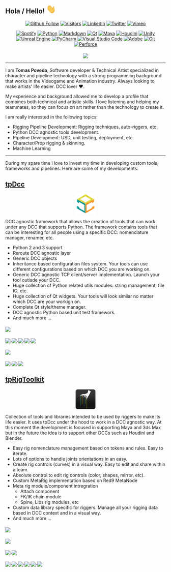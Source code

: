 <!-- ![alt text](https://github.com/tpoveda/tpoveda/blob/master/splash.png)
 -->
<h2> Hola / Hello! <img src="https://raw.githubusercontent.com/ABSphreak/ABSphreak/master/gifs/Hi.gif" width="30px"></h2>

<p align="center">
<a href="https://github.com/tpoveda">
<img src="https://img.shields.io/github/followers/tpoveda?label=Follow&style=social" alt="Github Follow"/></a> 
<a href="https://github.com/tpoveda">
<img src="https://visitor-badge.glitch.me/badge?page_id=tomaspovedaretamosa" alt="Visitors" /></a>
<a href="https://www.linkedin.com/in/tomas-poveda-retamosa-143b348b/">
<img src="https://img.shields.io/badge/-LinkedIn-%233781da?&logo=Linkedin&logoColor=white&link=https://www.linkedin.com/in/tpoveda/" alt="LinkedIn"/></a>
<a href="https://twitter.com/tomipoveda">
<img src="https://img.shields.io/badge/%20-Twitter-blue?logo=Twitter&logoColor=white&link=https://twitter.com/tomipoveda" alt="Twitter" /></a>
<a href="https://vimeo.com/tpoveda">
<img src="https://img.shields.io/badge/%20-Vimeo-blue?logo=Vimeo&logoColor=white&link=https://vimeo.com/tpoveda" alt="Vimeo" /></a>
</p>

<p align="center">
<a href="#"><img alt="Spotify" src="https://img.shields.io/badge/Spotify-1ED760?logo=spotify&logoColor=white"></a>
<a href="https://github.com/search?q=user%tpoveda+language%3Apython"><img alt="Python" src="https://img.shields.io/badge/Python-14354C.svg?logo=python&logoColor=yellow"></a>
<a href="https://github.com/search?q=user%tpoveda+language%3Amarkdown"><img alt="Markdown" src="https://img.shields.io/badge/Markdown-000000.svg?logo=markdown&logoColor=white"></a>
<a href="https://github.com/search?q=user%tpoveda+language%3Aqt"><img alt="Qt" src="https://img.shields.io/badge/Qt-%23217346.svg?logo=Qt&logoColor=white"></a>
<a href="#"><img alt="Maya" src="https://img.shields.io/static/v1?message=Maya&color=088389&logo=Autodesk&logoColor=FFFFFF&label="></a>
<a href="#"><img alt="Houdini" src="https://img.shields.io/static/v1?message=Houdini&color=FF4713&logo=Houdini&logoColor=FFFFFF&label="></a>
<a href="#"><img alt="Unity" src="https://img.shields.io/static/v1?message=Unity&color=000000&logo=Unity&logoColor=FFFFFF&label="></a>
<a href="#"><img alt="Unreal Engine" src="https://img.shields.io/static/v1?message=UnrealEngine&color=000000&logo=unrealengine&logoColor=white&label="></a>
<a href="#"><img alt="PyCharm" src="https://img.shields.io/badge/pycharm-143?logo=pycharm&logoColor=white"></a>
<a href="#"><img alt="Visual Studio Code" src="https://img.shields.io/badge/Visual%20Studio%20Code-0078d7.svg?logo=visual-studio-code&logoColor=white"></a>
<a href="#"><img alt="Adobe" src="https://img.shields.io/badge/Adobe-FF0000.svg?logo=adobe&logoColor=white"></a>
<a href="#"><img alt="Git" src="https://img.shields.io/badge/Git-F05033.svg?logo=git&logoColor=white"></a>
<a href="#"><img alt="Perforce" src="https://img.shields.io/badge/-PERFORCE%20HELIX-00AEEF?logo=Perforce&logoColor=white"></a>
</p>

<p align="center">
<img align="middle" src="https://github-readme-stats.vercel.app/api/?username=tpoveda&show_icons=true&title_color=3380C4&icon_color=3380C4&text_color=edf2f7&bg_color=151515"/>
</p>

<hr>

I am **Tomas Poveda**, Software developer & Technical Artist specialized in character and pipeline technology with a strong programming background that works in the Videogame and Animation industry. Always looking to make artists' life easier. DCC lover :heart:.

My experience and background allowed me to develop a profile that combines both technical and artistic skills. I love listening and helping my teammates, so they can focus on art rather than the technology to create it.

I am really interested in the following topics:

* Rigging Pipeline Development: Rigging techniques, auto-riggers, etc.
* Python DCC agnostic tools development.
* Pipeline Development: USD, unit testing, deployment, etc.
* Character/Prop rigging & skinning.
* Machine Learning

<hr>

During my spare time I love to invest my time in developing custom tools, frameworks and pipelines. Here are some of my developments:


## [tpDcc](https://github.com/tpDcc)

<p align="center">
<img align="middle" width="64" height="64" src="https://github.com/tpDcc/tp-dcc-common/blob/master/tp/common/resources/icons/default/tpdcc.png"/>
</p>

DCC agnostic framework that allows the creation of tools that can work under any DCC that supports Python. The framework contains tools that can be interesting for all people using a specific DCC: nomenclature manager, renamer, etc.

* Python 2 and 3 support
* Reroute DCC agnostic layer
* Generic DCC objects
* Inheritance based configuration files system. Your tools can use different configurations based on which DCC you are working on.
* Generic DCC agnostic TCP client/server implementation. Launch your tool outisde your DCC.
* Huge collection of Python related utils modules: string management, file IO, etc.
* Huge collection of Qt widgets. Your tools will look similar no matter which DCC are your workign on.
* Complete Qt style/theme manager.
* DCC agnostic Python based unit test framework.
* And much more ...

<p>
<a href="https://github.com/tpDcc/tp-dcc-core">
  <img align="middle" src="https://github-readme-stats.vercel.app/api/pin/?username=tpDcc&repo=tp-dcc-core&show_icons=true&title_color=3380C4&icon_color=3380C4&text_color=edf2f7&bg_color=151515" />
</a>
</p>

<p>
<a href="https://github.com/tpDcc/tp-dcc-maya">
  <img align="middle" src="https://github-readme-stats.vercel.app/api/pin/?username=tpDcc&repo=tp-dcc-maya&show_icons=true&title_color=3380C4&icon_color=3380C4&text_color=edf2f7&bg_color=151515" />
</a>
<a href="https://github.com/tpDcc/tpDcc-dccs-max">
  <img align="middle" src="https://github-readme-stats.vercel.app/api/pin/?username=tpDcc&repo=tpDcc-dccs-max&show_icons=true&title_color=3380C4&icon_color=3380C4&text_color=edf2f7&bg_color=151515" />
</a>
<a href="https://github.com/tpDcc/tpDcc-dccs-mobu">
  <img align="middle" src="https://github-readme-stats.vercel.app/api/pin/?username=tpDcc&repo=tpDcc-dccs-mobu&show_icons=true&title_color=3380C4&icon_color=3380C4&text_color=edf2f7&bg_color=151515" />
</a>
<a href="https://github.com/tpDcc/tpDcc-dccs-unreal">
  <img align="middle" src="https://github-readme-stats.vercel.app/api/pin/?username=tpDcc&repo=tpDcc-dccs-unreal&show_icons=true&title_color=3380C4&icon_color=3380C4&text_color=edf2f7&bg_color=151515" />
</a>
<a href="https://github.com/tpDcc/tpDcc-dccs-houdini">
  <img align="middle" src="https://github-readme-stats.vercel.app/api/pin/?username=tpDcc&repo=tpDcc-dccs-houdini&show_icons=true&title_color=3380C4&icon_color=3380C4&text_color=edf2f7&bg_color=151515" />
</a>
</p>

<p>
<a href="https://github.com/tpDcc/tp-dcc-common">
  <img align="middle" src="https://github-readme-stats.vercel.app/api/pin/?username=tpDcc&repo=tp-dcc-common&show_icons=true&title_color=3380C4&icon_color=3380C4&text_color=edf2f7&bg_color=151515" />
</a>
</p>

<p>
<a href="https://github.com/tpDcc/tpDcc-tools-nameit">
  <img align="middle" src="https://github-readme-stats.vercel.app/api/pin/?username=tpDcc&repo=tpDcc-tools-nameit&show_icons=true&title_color=3380C4&icon_color=3380C4&text_color=edf2f7&bg_color=151515" />
</a>
<a href="https://github.com/tpDcc/tpDcc-tools-renamer">
  <img align="middle" src="https://github-readme-stats.vercel.app/api/pin/?username=tpDcc&repo=tpDcc-tools-renamer&show_icons=true&title_color=3380C4&icon_color=3380C4&text_color=edf2f7&bg_color=151515" />
</a>
<a href="https://github.com/tpDcc/tpDcc-tools-scripteditor">
  <img align="middle" src="https://github-readme-stats.vercel.app/api/pin/?username=tpDcc&repo=tpDcc-tools-scripteditor&show_icons=true&title_color=3380C4&icon_color=3380C4&text_color=edf2f7&bg_color=151515" />
</a>
</p>


## [tpRigToolkit](https://github.com/tpRigToolkit)

<p align="center">
<img align="middle" width="64" height="64" src="https://github.com/tpRigToolkit/tpRigToolkit-core/blob/master/tpRigToolkit/resources/icons/default/tprigtoolkit.png"/>
</p>

Collection of tools and libraries intended to be used by riggers to make its life easier. It uses tpDcc under the hood to work in a DCC agnostic way. At this moment the development is focused in supporting Maya and 3ds Max but in the future the idea is to support other DCCs such as Houdini and Blender.

* Easy rig nomenclature management based on tokens and rules. Easy to iterate.
* Lots of options to handle joints orientations in an easy.
* Create rig controls (curves) in a visual way. Easy to edit and share within a team.
* Absolute control to edit rig controls (color, shapes, mirror, etc).
* Custom MetaRig implementation based on Red9 MetaNode
* Meta rig module/component intregration
  * Attach component
  * FK/IK chain module
  * Spine, Libs rig modules, etc
* Custom data library specific for riggers. Manage all your rigging data based in DCC context and in a visual way.
* And much more ...

<p>
<a href="https://github.com/tpRigToolkit/tpRigToolkit-core">
  <img align="middle" src="https://github-readme-stats.vercel.app/api/pin/?username=tpRigToolkit&repo=tpRigToolkit-core&show_icons=true&title_color=3380C4&icon_color=3380C4&text_color=edf2f7&bg_color=151515" />
</a>
</p>

<p>
<a href="https://github.com/tpRigToolkit/tpRigToolkit-dccs-maya">
  <img align="middle" src="https://github-readme-stats.vercel.app/api/pin/?username=tpRigToolkit&repo=tpRigToolkit-dccs-maya&show_icons=true&title_color=3380C4&icon_color=3380C4&text_color=edf2f7&bg_color=151515" />
</a>
</p>

<p>
<a href="https://github.com/tpRigToolkit/tpRigToolkit-libs-controlrig">
  <img align="middle" src="https://github-readme-stats.vercel.app/api/pin/?username=tpRigToolkit&repo=tpRigToolkit-libs-controlrig&show_icons=true&title_color=3380C4&icon_color=3380C4&text_color=edf2f7&bg_color=151515" />
</a>
<a href="https://github.com/tpRigToolkit/tpRigToolkit-libs-ziva">
  <img align="middle" src="https://github-readme-stats.vercel.app/api/pin/?username=tpRigToolkit&repo=tpRigToolkit-libs-ziva&show_icons=true&title_color=3380C4&icon_color=3380C4&text_color=edf2f7&bg_color=151515" />
</a>
</p>

<p>
<a href="https://github.com/tpRigToolkit/tpRigToolkit-tools-musclespline">
  <img align="middle" src="https://github-readme-stats.vercel.app/api/pin/?username=tpRigToolkit&repo=tpRigToolkit-tools-musclespline&show_icons=true&title_color=3380C4&icon_color=3380C4&text_color=edf2f7&bg_color=151515" />
</a>
<a href="https://github.com/tpRigToolkit/tpRigToolkit-tools-interpolateit">
  <img align="middle" src="https://github-readme-stats.vercel.app/api/pin/?username=tpRigToolkit&repo=tpRigToolkit-tools-interpolateit&show_icons=true&title_color=3380C4&icon_color=3380C4&text_color=edf2f7&bg_color=151515" />
</a>
<a href="https://github.com/tpRigToolkit/tpRigToolkit-tools-controlrig">
  <img align="middle" src="https://github-readme-stats.vercel.app/api/pin/?username=tpRigToolkit&repo=tpRigToolkit-tools-controlrig&show_icons=true&title_color=3380C4&icon_color=3380C4&text_color=edf2f7&bg_color=151515" />
</a>
<a href="https://github.com/tpRigToolkit/tpRigToolkit-tools-jointorient">
  <img align="middle" src="https://github-readme-stats.vercel.app/api/pin/?username=tpRigToolkit&repo=tpRigToolkit-tools-jointorient&show_icons=true&title_color=3380C4&icon_color=3380C4&text_color=edf2f7&bg_color=151515" />
</a>
<a href="https://github.com/tpRigToolkit/tpRigToolkit-tools-symmesh">
  <img align="middle" src="https://github-readme-stats.vercel.app/api/pin/?username=tpRigToolkit&repo=tpRigToolkit-tools-symmesh&show_icons=true&title_color=3380C4&icon_color=3380C4&text_color=edf2f7&bg_color=151515" />
</a>
<a href="https://github.com/tpRigToolkit/tpRigToolkit-tools-rigtoolbox">
  <img align="middle" src="https://github-readme-stats.vercel.app/api/pin/?username=tpRigToolkit&repo=tpRigToolkit-tools-rigtoolbox&show_icons=true&title_color=3380C4&icon_color=3380C4&text_color=edf2f7&bg_color=151515" />
</a>
</p>


<!--
**tpoveda/tpoveda** is a ✨ _special_ ✨ repository because its `README.md` (this file) appears on your GitHub profile.

Here are some ideas to get you started:

- 🔭 I’m currently working on ...
- 🌱 I’m currently learning ...
- 👯 I’m looking to collaborate on ...
- 🤔 I’m looking for help with ...
- 💬 Ask me about ...
- 📫 How to reach me: ...
- 😄 Pronouns: ...
- ⚡ Fun fact: ...
-->
